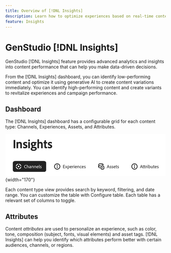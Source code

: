 ```yaml
---
title: Overview of [!DNL Insights]
description: Learn how to optimize experiences based on real-time content performance metrics.
feature: Insights
---
```


# GenStudio [!DNL Insights]

GenStudio [!DNL Insights] feature provides advanced analytics and insights into content performance that can help you make data-driven decisions.

From the [!DNL Insights] dashboard, you can identify low-performing content and optimize it using generative AI to create content variations immediately. You can identify high-performing content and create variants to revitalize experiences and campaign performance.

## Dashboard

The [!DNL Insights] dashboard has a configurable grid for each content type: Channels, Experiences, Assets, and Attributes.

![Insights dashboard](/help/assets/insights-dashboard.png){width="170"}

Each content type view provides search by keyword, filtering, and date range. You can customize the table with Configure table. Each table has a relevant set of columns to toggle.

## Attributes

Content _attributes_ are used to personalize an experience, such as color, tone, composition (subject, fonts, visual elements) and asset tags. [!DNL Insights] can help you identify which attributes perform better with certain audiences, channels, or regions.
